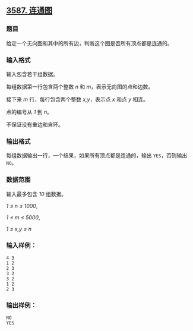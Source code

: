 ## [3587. 连通图](https://www.acwing.com/problem/content/3590/)

### 题目

给定一个无向图和其中的所有边，判断这个图是否所有顶点都是连通的。

### 输入格式

输入包含若干组数据。

每组数据第一行包含两个整数 *n* 和 *m*，表示无向图的点和边数。

接下来 *m* 行，每行包含两个整数 *x,y*，表示点 *x* 和点 *y* 相连。

点的编号从 *1* 到 *n*。

不保证没有重边和自环。

### 输出格式

每组数据输出一行，一个结果，如果所有顶点都是连通的，输出 `YES`，否则输出 `NO`。

### 数据范围

输入最多包含 *10* 组数据。

*1 ≤ n ≤ 1000*,

*1 ≤ m ≤ 5000*,

*1 ≤ x,y ≤ n*

### 输入样例：

```
4 3
1 2
2 3
3 2
3 2
1 2
2 3
```

### 输出样例：

```
NO
YES
```
